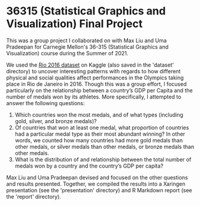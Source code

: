 # 36315 (Statistical Graphics and Visualization) Final Project

This was a group project I collaborated on with Max Liu and Uma Pradeepan for Carnegie Mellon's 36-315 (Statistical Graphics and Visualization) course during the Summer of 2021. 

We used the [Rio 2016 dataset](https://www.kaggle.com/datasets/rio2016/olympic-games) on Kaggle (also saved in the 'dataset' directory) to uncover interesting patterns with regards to how different physical and social qualities affect performances in the Olympics taking place in Rio de Janeiro in 2016. Though this was a group effort, I focused particularly on the relationship between a country’s GDP per Capita and the number of medals won by its athletes. More specifically, I attempted to answer the following questions:

1) Which countries won the most medals, and of what types (including gold, silver, and bronze medals)?
2) Of countries that won at least one medal, what proportion of countries had a particular medal type as their most abundant winning? In other words, we counted how many countries had more gold medals than other medals, or silver medals than other medals, or bronze medals than other medals.
3) What is the distribution of and relationship between the total number of medals won by a country and the country’s GDP per capita? 

Max Liu and Uma Pradeepan devised and focused on the other questions and results presented. Together, we compiled the results into a Xaringen presentation (see the 'presentation' directory) and R Markdown report (see the 'report' directory).   
